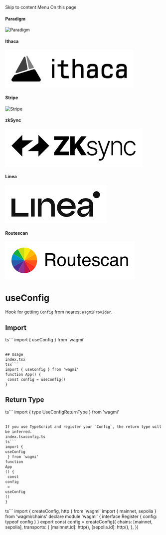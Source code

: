 Skip to content 
Menu
On this page
#### Paradigm
![Paradigm](https://raw.githubusercontent.com/wevm/.github/main/content/sponsors/paradigm-light.svg)
#### Ithaca
![Ithaca](https://raw.githubusercontent.com/wevm/.github/main/content/sponsors/ithaca-light.svg)
#### Stripe
![Stripe](https://raw.githubusercontent.com/wevm/.github/main/content/sponsors/stripe-light.svg)
#### zkSync
![zkSync](https://raw.githubusercontent.com/wevm/.github/main/content/sponsors/zksync-light.svg)
#### Linea
![Linea](https://raw.githubusercontent.com/wevm/.github/main/content/sponsors/linea-light.svg)
#### Routescan
![Routescan](https://raw.githubusercontent.com/wevm/.github/main/content/sponsors/routescan-light.svg)
# useConfig ​
Hook for getting `Config` from nearest `WagmiProvider`.
## Import ​
ts```
import { useConfig } from 'wagmi'
```

## Usage ​
index.tsx
tsx```
import { useConfig } from 'wagmi'
function App() {
 const config = useConfig()
}
```

## Return Type ​
ts```
import { type UseConfigReturnType } from 'wagmi'
```

If you use TypeScript and register your `Config`, the return type will be inferred.
index.tsxconfig.ts
ts```
import {
useConfig
 } from 'wagmi'
function
App
() {
 const 
config
 =
useConfig
()
}
```

ts```
import { createConfig, http } from 'wagmi'
import { mainnet, sepolia } from 'wagmi/chains'
declare module 'wagmi' {
 interface Register {
  config: typeof config
 }
}
export const config = createConfig({
 chains: [mainnet, sepolia],
 transports: {
  [mainnet.id]: http(),
  [sepolia.id]: http(),
 },
})
```

